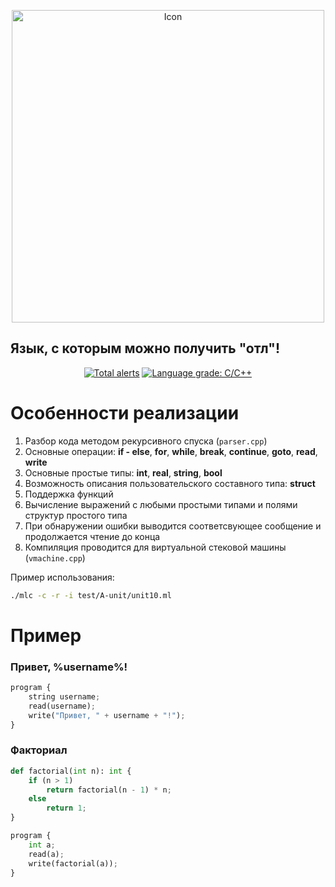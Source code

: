 <p align="center">
  <img src="https://raw.githubusercontent.com/ediah/mlc/b42af024b5c50ee507205f0f1affdcd0929b1d56/logo.png" alt="Icon" width="500"/>
</p>

## Язык, с которым можно получить "отл"!

<p align="center">
  <a href="https://lgtm.com/projects/g/ediah/mlc/alerts/"><img src="https://img.shields.io/lgtm/alerts/github/ediah/mlc?style=for-the-badge" alt="Total alerts" /></a>
  <a href="https://lgtm.com/projects/g/ediah/mlc/context:cpp"><img src="https://img.shields.io/lgtm/grade/cpp/github/ediah/mlc?style=for-the-badge" alt="Language grade: C/C++" /></a>
</p>

# Особенности реализации

1. Разбор кода методом рекурсивного спуска (`parser.cpp`)
2. Основные операции: **if - else**, **for**, **while**, **break**, **continue**, **goto**, **read**, **write**
3. Основные простые типы: **int**, **real**, **string**, **bool**
4. Возможность описания пользовательского составного типа: **struct**
5. Поддержка функций
6. Вычисление выражений с любыми простыми типами и полями структур простого типа
7. При обнаружении ошибки выводится соответсвующее сообщение и продолжается чтение до конца
8. Компиляция проводится для виртуальной стековой машины (`vmachine.cpp`)

Пример использования:

```bash 
./mlc -c -r -i test/A-unit/unit10.ml
``` 

# Пример

### Привет, %username%!

```py
program {
    string username;
    read(username);
    write("Привет, " + username + "!");
}
```

### Факториал

```py
def factorial(int n): int {
    if (n > 1) 
        return factorial(n - 1) * n;
    else
        return 1;
}

program {
    int a;
    read(a);
    write(factorial(a));
}
```
